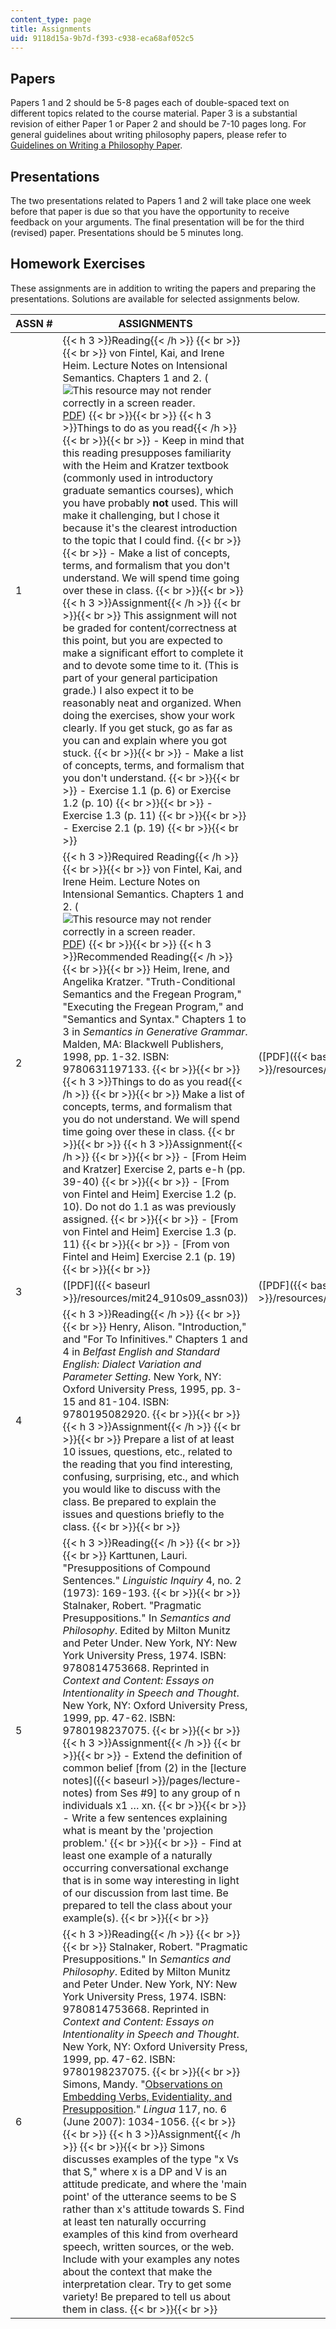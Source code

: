 ```yaml
---
content_type: page
title: Assignments
uid: 9118d15a-9b7d-f393-c938-eca68af052c5
---
```


Papers
------

Papers 1 and 2 should be 5-8 pages each of double-spaced text on different topics related to the course material. Paper 3 is a substantial revision of either Paper 1 or Paper 2 and should be 7-10 pages long. For general guidelines about writing philosophy papers, please refer to [Guidelines on Writing a Philosophy Paper](http://www.jimpryor.net/teaching/guidelines/writing.html).

Presentations
-------------

The two presentations related to Papers 1 and 2 will take place one week before that paper is due so that you have the opportunity to receive feedback on your arguments. The final presentation will be for the third (revised) paper. Presentations should be 5 minutes long.

Homework Exercises
------------------

These assignments are in addition to writing the papers and preparing the presentations. Solutions are available for selected assignments below.

| ASSN # | ASSIGNMENTS | SOLUTIONS |
| --- | --- | --- |
| 1 | {{< h 3 >}}Reading{{< /h >}} {{< br >}}{{< br >}} von Fintel, Kai, and Irene Heim. Lecture Notes on Intensional Semantics. Chapters 1 and 2. (![This resource may not render correctly in a screen reader.](/images/inacessible.gif)[PDF](http://mit.edu/fintel/fintel-heim-intensional.pdf)) {{< br >}}{{< br >}} {{< h 3 >}}Things to do as you read{{< /h >}} {{< br >}}{{< br >}} \- Keep in mind that this reading presupposes familiarity with the Heim and Kratzer textbook (commonly used in introductory graduate semantics courses), which you have probably **not** used. This will make it challenging, but I chose it because it's the clearest introduction to the topic that I could find. {{< br >}}{{< br >}} \- Make a list of concepts, terms, and formalism that you don't understand. We will spend time going over these in class. {{< br >}}{{< br >}} {{< h 3 >}}Assignment{{< /h >}} {{< br >}}{{< br >}} This assignment will not be graded for content/correctness at this point, but you are expected to make a significant effort to complete it and to devote some time to it. (This is part of your general participation grade.) I also expect it to be reasonably neat and organized. When doing the exercises, show your work clearly. If you get stuck, go as far as you can and explain where you got stuck. {{< br >}}{{< br >}} \- Make a list of concepts, terms, and formalism that you don't understand. {{< br >}}{{< br >}} \- Exercise 1.1 (p. 6) or Exercise 1.2 (p. 10) {{< br >}}{{< br >}} \- Exercise 1.3 (p. 11) {{< br >}}{{< br >}} \- Exercise 2.1 (p. 19) {{< br >}}{{< br >}}  | &nbsp; |
| 2 | {{< h 3 >}}Required Reading{{< /h >}} {{< br >}}{{< br >}} von Fintel, Kai, and Irene Heim. Lecture Notes on Intensional Semantics. Chapters 1 and 2. (![This resource may not render correctly in a screen reader.](/images/inacessible.gif)[PDF](http://mit.edu/fintel/fintel-heim-intensional.pdf)) {{< br >}}{{< br >}} {{< h 3 >}}Recommended Reading{{< /h >}} {{< br >}}{{< br >}} Heim, Irene, and Angelika Kratzer. "Truth-Conditional Semantics and the Fregean Program," "Executing the Fregean Program," and "Semantics and Syntax." Chapters 1 to 3 in _Semantics in Generative Grammar_. Malden, MA: Blackwell Publishers, 1998, pp. 1-32. ISBN: 9780631197133. {{< br >}}{{< br >}} {{< h 3 >}}Things to do as you read{{< /h >}} {{< br >}}{{< br >}} Make a list of concepts, terms, and formalism that you do not understand. We will spend time going over these in class. {{< br >}}{{< br >}} {{< h 3 >}}Assignment{{< /h >}} {{< br >}}{{< br >}} \- \[From Heim and Kratzer\] Exercise 2, parts e-h (pp. 39-40) {{< br >}}{{< br >}} \- \[From von Fintel and Heim\] Exercise 1.2 (p. 10). Do not do 1.1 as was previously assigned. {{< br >}}{{< br >}} \- \[From von Fintel and Heim\] Exercise 1.3 (p. 11) {{< br >}}{{< br >}} \- \[From von Fintel and Heim\] Exercise 2.1 (p. 19) {{< br >}}{{< br >}}  | ([PDF]({{< baseurl >}}/resources/mit24_910s09_sol_assn02)) |
| 3 | ([PDF]({{< baseurl >}}/resources/mit24_910s09_assn03)) | ([PDF]({{< baseurl >}}/resources/mit24_910s09_sol_assn03)) |
| 4 | {{< h 3 >}}Reading{{< /h >}} {{< br >}}{{< br >}} Henry, Alison. "Introduction," and "For To Infinitives." Chapters 1 and 4 in _Belfast English and Standard English: Dialect Variation and Parameter Setting_. New York, NY: Oxford University Press, 1995, pp. 3-15 and 81-104. ISBN: 9780195082920. {{< br >}}{{< br >}} {{< h 3 >}}Assignment{{< /h >}} {{< br >}}{{< br >}} Prepare a list of at least 10 issues, questions, etc., related to the reading that you find interesting, confusing, surprising, etc., and which you would like to discuss with the class. Be prepared to explain the issues and questions briefly to the class. {{< br >}}{{< br >}}  | &nbsp; |
| 5 | {{< h 3 >}}Reading{{< /h >}} {{< br >}}{{< br >}} Karttunen, Lauri. "Presuppositions of Compound Sentences." _Linguistic Inquiry_ 4, no. 2 (1973): 169-193. {{< br >}}{{< br >}} Stalnaker, Robert. "Pragmatic Presuppositions." In _Semantics and Philosophy_. Edited by Milton Munitz and Peter Under. New York, NY: New York University Press, 1974. ISBN: 9780814753668. Reprinted in _Context and Content: Essays on Intentionality in Speech and Thought_. New York, NY: Oxford University Press, 1999, pp. 47-62. ISBN: 9780198237075. {{< br >}}{{< br >}} {{< h 3 >}}Assignment{{< /h >}} {{< br >}}{{< br >}} \- Extend the definition of common belief \[from (2) in the [lecture notes]({{< baseurl >}}/pages/lecture-notes) from Ses #9\] to any group of n individuals x1 … xn. {{< br >}}{{< br >}} \- Write a few sentences explaining what is meant by the 'projection problem.' {{< br >}}{{< br >}} \- Find at least one example of a naturally occurring conversational exchange that is in some way interesting in light of our discussion from last time. Be prepared to tell the class about your example(s). {{< br >}}{{< br >}}  | &nbsp; |
| 6 | {{< h 3 >}}Reading{{< /h >}} {{< br >}}{{< br >}} Stalnaker, Robert. "Pragmatic Presuppositions." In _Semantics and Philosophy_. Edited by Milton Munitz and Peter Under. New York, NY: New York University Press, 1974. ISBN: 9780814753668. Reprinted in _Context and Content: Essays on Intentionality in Speech and Thought_. New York, NY: Oxford University Press, 1999, pp. 47-62. ISBN: 9780198237075. {{< br >}}{{< br >}} Simons, Mandy. "[Observations on Embedding Verbs, Evidentiality, and Presupposition](http://dx.doi.org/10.1016/j.lingua.2006.05.006)." _Lingua_ 117, no. 6 (June 2007): 1034-1056. {{< br >}}{{< br >}} {{< h 3 >}}Assignment{{< /h >}} {{< br >}}{{< br >}} Simons discusses examples of the type "x Vs that S," where x is a DP and V is an attitude predicate, and where the 'main point' of the utterance seems to be S rather than x's attitude towards S. Find at least ten naturally occurring examples of this kind from overheard speech, written sources, or the web. Include with your examples any notes about the context that make the interpretation clear. Try to get some variety! Be prepared to tell us about them in class. {{< br >}}{{< br >}}  |